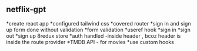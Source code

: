 ## netflix-gpt
*create react app
*configured tailwind css
*covered router
*sign in and sign up form done without validation
*form validation
*useref hook
*sign in
*sign out
*sign up
8redux store
*auth handled  -inside header , bcoz header is inside the route provider
*TMDB API - for movies
*use custom hooks